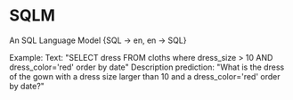 # SQLM
An SQL Language Model {SQL -> en, en -> SQL}

Example:
Text:  "SELECT dress FROM cloths where dress_size > 10 AND dress_color='red' order by date"
Description prediction:  "What is the dress of the gown with a dress size larger than 10 and a dress_color='red' order by date?"